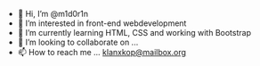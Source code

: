 - 👋 Hi, I’m @m1d0r1n
- 👀 I’m interested in front-end webdevelopment
- 🌱 I’m currently learning HTML, CSS and working with Bootstrap
- 💞️ I’m looking to collaborate on ...
- 📫 How to reach me ... klanxkop@mailbox.org

<!---
m1d0r1n/m1d0r1n is a ✨ special ✨ repository because its `README.md` (this file) appears on your GitHub profile.
You can click the Preview link to take a look at your changes.
--->
